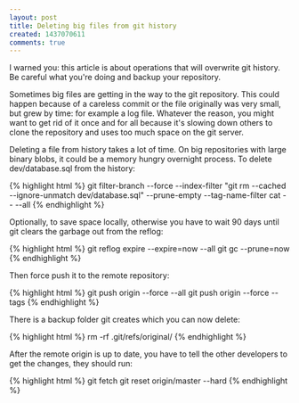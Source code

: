```yaml
---
layout: post
title: Deleting big files from git history
created: 1437070611
comments: true
---
```

I warned you: this article is about operations that will overwrite git history. Be careful what you're doing and backup your repository.

Sometimes big files are getting in the way to the git repository. This could happen because of a careless commit or the file originally was very small, but grew by time: for example a log file. Whatever the reason, you might want to get rid of it once and for all because it's slowing down others to clone the repository and uses too much space on the git server.

Deleting a file from history takes a lot of time. On big repositories with large binary blobs, it could be a memory hungry overnight process. To delete dev/database.sql from the history:

{% highlight html %}
git filter-branch --force --index-filter "git rm --cached --ignore-unmatch dev/database.sql" --prune-empty --tag-name-filter cat -- --all
{% endhighlight %}

Optionally, to save space locally, otherwise you have to wait 90 days until git clears the garbage out from the reflog:

{% highlight html %}
git reflog expire --expire=now --all
git gc --prune=now
{% endhighlight %}

Then force push it to the remote repository:

{% highlight html %}
git push origin --force --all
git push origin --force --tags
{% endhighlight %}

There is a backup folder git creates which you can now delete:

{% highlight html %}
rm -rf .git/refs/original/
{% endhighlight %}

After the remote origin is up to date, you have to tell the other developers to get the changes, they should run:

{% highlight html %}
git fetch
git reset origin/master --hard
{% endhighlight %}
